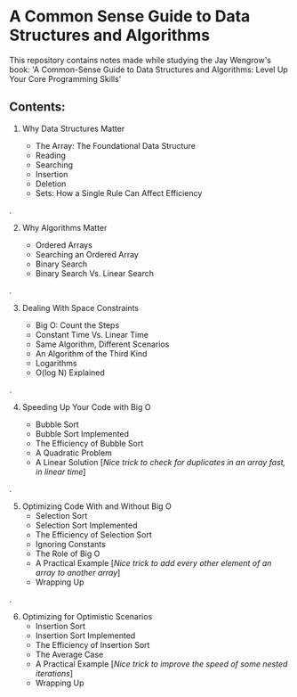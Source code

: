 # A Common Sense Guide to Data Structures and Algorithms

This repository contains notes made while studying the Jay Wengrow's book: 'A Common-Sense Guide to Data Structures and Algorithms: Level Up Your Core Programming Skills'

## Contents:


1. Why Data Structures Matter

    - The Array: The Foundational Data Structure
    - Reading 
    - Searching 
    - Insertion 
    - Deletion 
    - Sets: How a Single Rule Can Affect Efficiency

.

2. Why Algorithms Matter

    - Ordered Arrays
    - Searching an Ordered Array
    - Binary Search
    - Binary Search Vs. Linear Search

.

3. Dealing With Space Constraints

    - Big O: Count the Steps
    - Constant Time Vs. Linear Time 
    - Same Algorithm, Different Scenarios
    - An Algorithm of the Third Kind
    - Logarithms 
    - O(log N) Explained

.

4. Speeding Up Your Code with Big O

    - Bubble Sort
    - Bubble Sort Implemented
    - The Efficiency of Bubble Sort
    - A Quadratic Problem 
    - A Linear Solution [_Nice trick to check for duplicates in an array fast, in linear time_]

.

5. Optimizing Code With and Without Big O
    - Selection Sort
    - Selection Sort Implemented
    - The Efficiency of Selection Sort
    - Ignoring Constants
    - The Role of Big O
    - A Practical Example [_Nice trick to add every other element of an array to another array_]
    - Wrapping Up

.

6. Optimizing for Optimistic Scenarios
    - Insertion Sort
    - Insertion Sort Implemented
    - The Efficiency of Insertion Sort
    - The Average Case
    - A Practical Example [_Nice trick to improve the speed of some nested iterations_]
    - Wrapping Up
